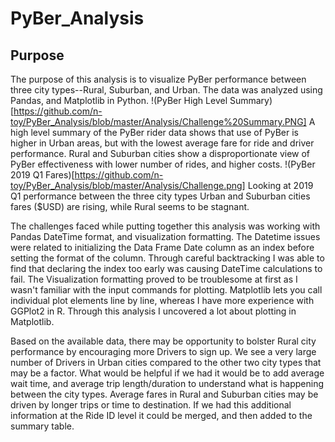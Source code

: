 # PyBer_Analysis

## Purpose

  The purpose of this analysis is to visualize PyBer performance between three city types--Rural, Suburban, and Urban. The data was analyzed using Pandas, and Matplotlib in Python. 
!(PyBer High Level Summary)[https://github.com/n-toy/PyBer_Analysis/blob/master/Analysis/Challenge%20Summary.PNG]
  A high level summary of the PyBer rider data shows that use of PyBer is higher in Urban areas, but with the lowest average fare for ride and driver performance. Rural and Suburban cities show a disproportionate view of PyBer effectiveness with lower number of rides, and higher costs.
!(PyBer 2019 Q1 Fares)[https://github.com/n-toy/PyBer_Analysis/blob/master/Analysis/Challenge.png]
  Looking at 2019 Q1 performance between the three city types Urban and Suburban cities fares ($USD) are rising, while Rural seems to be stagnant. 

  The challenges faced while putting together this analysis was working with Pandas DateTime format, and visualization formatting. The Datetime issues were related to initializing the Data Frame Date column as an index before setting the format of the column. Through careful backtracking I was able to find that declaring the index too early was causing DateTime calculations to fail. The Visualization formatting proved to be troublesome at first as I wasn't familiar with the input commands for plotting. Matplotlib lets you call individual plot elements line by line, whereas I have more experience with GGPlot2 in R. Through this analysis I uncovered a lot about plotting in Matplotlib.
	
  Based on the available data, there may be opportunity to bolster Rural city performance by encouraging more Drivers to sign up. We see a very large number of Drivers in Urban cities compared to the other two city types that may be a factor. What would be helpful if we had it would be to add average wait time, and average trip length/duration to understand what is happening between the city types. Average fares in Rural and Suburban cities may be driven by longer trips or time to destination. If we had this additional information at the Ride ID level it could be merged, and then added to the summary table. 